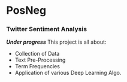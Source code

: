 # PosNeg
### Twitter Sentiment Analysis
***Under progress***
This project is all about:
- Collection of Data
- Text Pre-Processing
- Term Frequencies
- Application of various Deep Learning Algo.
